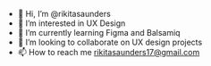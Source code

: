 - 👋 Hi, I’m @rikitasaunders
- 👀 I’m interested in UX Design
- 🌱 I’m currently learning Figma and Balsamiq
- 💞️ I’m looking to collaborate on UX design projects 
- 📫 How to reach me rikitasaunders17@gmail.com

<!---
rikitasaunders/rikitasaunders is a ✨ special ✨ repository because its `README.md` (this file) appears on your GitHub profile.
You can click the Preview link to take a look at your changes.
--->
